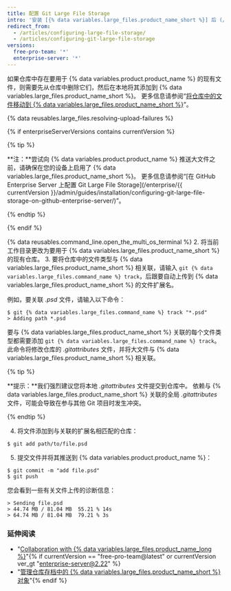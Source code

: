 ```yaml
---
title: 配置 Git Large File Storage
intro: '安装 [{% data variables.large_files.product_name_short %}] 后 (/articles/installing-git-large-file-storage/)，需要将其与仓库中的大文件相关联。'
redirect_from:
  - /articles/configuring-large-file-storage/
  - /articles/configuring-git-large-file-storage
versions:
  free-pro-team: '*'
  enterprise-server: '*'
---
```


如果仓库中存在要用于 {% data variables.product.product_name %} 的现有文件，则需要先从仓库中删除它们，然后在本地将其添加到 {% data variables.large_files.product_name_short %}。 更多信息请参阅“[将仓库中的文件移动到 {% data variables.large_files.product_name_short %}](/articles/moving-a-file-in-your-repository-to-git-large-file-storage)”。

{% data reusables.large_files.resolving-upload-failures %}

{% if enterpriseServerVersions contains currentVersion %}

{% tip %}

**注：**尝试向 {% data variables.product.product_name %} 推送大文件之前，请确保在您的设备上启用了 {% data variables.large_files.product_name_short %}。 更多信息请参阅“[在 GitHub Enterprise Server 上配置 Git Large File Storage](/enterprise/{{ currentVersion }}/admin/guides/installation/configuring-git-large-file-storage-on-github-enterprise-server/)”。

{% endtip %}

{% endif %}

{% data reusables.command_line.open_the_multi_os_terminal %}
2. 将当前工作目录更改为要用于 {% data variables.large_files.product_name_short %} 的现有仓库。
3. 要将仓库中的文件类型与 {% data variables.large_files.product_name_short %} 相关联，请输入 `git {% data variables.large_files.command_name %} track`，后跟要自动上传到 {% data variables.large_files.product_name_short %} 的文件扩展名。

  例如，要关联 _.psd_ 文件，请输入以下命令：
  ```shell
  $ git {% data variables.large_files.command_name %} track "*.psd"
  > Adding path *.psd
  ```
  要与 {% data variables.large_files.product_name_short %} 关联的每个文件类型都需要添加 `git {% data variables.large_files.command_name %} track`。 此命令将修改仓库的 *.gitattributes* 文件，并将大文件与 {% data variables.large_files.product_name_short %} 相关联。

  {% tip %}

  **提示：**我们强烈建议您将本地 *.gitattributes* 文件提交到仓库中。 依赖与 {% data variables.large_files.product_name_short %} 关联的全局 *.gitattributes* 文件，可能会导致在参与其他 Git 项目时发生冲突。

  {% endtip %}

4. 将文件添加到与关联的扩展名相匹配的仓库：
  ```shell
  $ git add path/to/file.psd
  ```
5. 提交文件并将其推送到 {% data variables.product.product_name %}：
  ```shell
  $ git commit -m "add file.psd"
  $ git push
  ```
  您会看到一些有关文件上传的诊断信息：
  ```shell
  > Sending file.psd
  > 44.74 MB / 81.04 MB  55.21 % 14s
  > 64.74 MB / 81.04 MB  79.21 % 3s
  ```

### 延伸阅读

- "[Collaboration with {% data variables.large_files.product_name_long %}](/articles/collaboration-with-git-large-file-storage/)"{% if currentVersion == "free-pro-team@latest" or currentVersion ver_gt "enterprise-server@2.22" %}
- "[管理仓库存档中的 {% data variables.large_files.product_name_short %} 对象](/github/administering-a-repository/managing-git-lfs-objects-in-archives-of-your-repository)"{% endif %}
